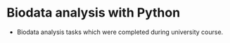 # Biodata analysis with Python

- Biodata analysis tasks which were completed during university course.
